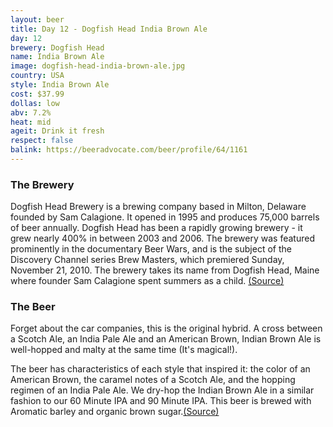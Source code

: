 ```yaml
---
layout: beer
title: Day 12 - Dogfish Head India Brown Ale
day: 12
brewery: Dogfish Head
name: India Brown Ale
image: dogfish-head-india-brown-ale.jpg
country: USA
style: India Brown Ale
cost: $37.99
dollas: low
abv: 7.2%
heat: mid
ageit: Drink it fresh
respect: false
balink: https://beeradvocate.com/beer/profile/64/1161
---
```


### The Brewery

Dogfish Head Brewery is a brewing company based in Milton, Delaware founded by Sam Calagione. It opened in 1995 and produces 75,000 barrels of beer annually. Dogfish Head has been a rapidly growing brewery - it grew nearly 400% in between 2003 and 2006. The brewery was featured prominently in the documentary Beer Wars, and is the subject of the Discovery Channel series Brew Masters, which premiered Sunday, November 21, 2010. The brewery takes its name from Dogfish Head, Maine where founder Sam Calagione spent summers as a child. [(Source)](https://en.wikipedia.org/wiki/Dogfish_Head_Brewery)

### The Beer

Forget about the car companies, this is the original hybrid. A cross between a Scotch Ale, an India Pale Ale and an American Brown, Indian Brown Ale is well-hopped and malty at the same time (It's magical!).

The beer has characteristics of each style that inspired it: the color of an American Brown, the caramel notes of a Scotch Ale, and the hopping regimen of an India Pale Ale. We dry-hop the Indian Brown Ale in a similar fashion to our 60 Minute IPA and 90 Minute IPA. This beer is brewed with Aromatic barley and organic brown sugar.[(Source)](https://www.dogfish.com/brews-spirits/the-brews/year-round-brews/indian-brown-ale.htm)